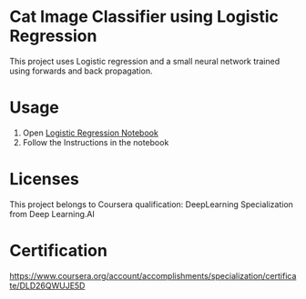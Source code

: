 # Cat Image Classifier using Logistic Regression

This project uses Logistic regression and a small neural network trained using forwards and back propagation.

# Usage

1. Open [Logistic Regression Notebook](Logistic_Regression_with_a_Neural_Network_mindset_v6a.ipynb)
2. Follow the Instructions in the notebook

# Licenses

This project belongs to Coursera qualification: DeepLearning Specialization from Deep Learning.AI

# Certification

https://www.coursera.org/account/accomplishments/specialization/certificate/DLD26QWUJE5D
